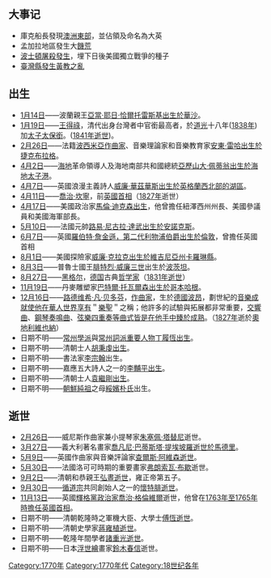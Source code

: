 ## 大事记

  - 庫克船長發現[澳洲東部](../Page/澳大利亚.md "wikilink")，並佔領及命名為大英
  - 孟加拉地區發生大[饑荒](../Page/1770年孟加拉饑荒.md "wikilink")
  - [波士頓屠殺發生](https://zh.wikipedia.org/wiki/波士頓屠殺 "wikilink")，埋下日後美國獨立戰爭的種子
  - [臺灣縣發生](https://zh.wikipedia.org/wiki/臺灣縣 "wikilink")[黃教之亂](https://zh.wikipedia.org/wiki/黃教 "wikilink")

## 出生

  - [1月14日](../Page/1月14日.md "wikilink")——波蘭親王[亞當·耶日·恰爾托雷斯基出生於](https://zh.wikipedia.org/wiki/亞當·耶日·恰爾托雷斯基 "wikilink")[華沙](https://zh.wikipedia.org/wiki/華沙 "wikilink")。
  - [1月19日](../Page/1月19日.md "wikilink")——[王得祿](../Page/王得祿.md "wikilink")，清代出身台灣者中官銜最高者，於[道光](../Page/道光.md "wikilink")十八年([1838年](https://zh.wikipedia.org/wiki/1838年 "wikilink"))加[太子太保銜](https://zh.wikipedia.org/wiki/太子太保 "wikilink")。([1841年逝世](https://zh.wikipedia.org/wiki/1841年 "wikilink"))。
  - [2月26日](../Page/2月26日.md "wikilink")——法籍[波西米亞作曲家](https://zh.wikipedia.org/wiki/波西米亞 "wikilink")、音樂理論家和音樂教育家[安東·雷哈出生於捷克](https://zh.wikipedia.org/wiki/安東·雷哈 "wikilink")[布拉格](../Page/布拉格.md "wikilink")。
  - [4月2日](../Page/4月2日.md "wikilink")——[海地](../Page/海地.md "wikilink")革命領導人及海地南部共和國總統[亞歷山大·佩蒂翁出生於海地](https://zh.wikipedia.org/wiki/亞歷山大·佩蒂翁 "wikilink")[太子港](../Page/太子港.md "wikilink")。
  - [4月7日](../Page/4月7日.md "wikilink")——英國浪漫主義詩人[威廉·華茲華斯出生於英格蘭西北部的](https://zh.wikipedia.org/wiki/威廉·華茲華斯 "wikilink")[湖區](https://zh.wikipedia.org/wiki/湖區 "wikilink")。
  - [4月11日](../Page/4月11日.md "wikilink")——[喬治·坎寧](../Page/喬治·坎寧.md "wikilink")，前[英國首相](../Page/英国首相.md "wikilink")（[1827年](../Page/1827年.md "wikilink")逝世）
  - [4月17日](../Page/4月17日.md "wikilink")——美國政治家[馬倫·迪克森出生](https://zh.wikipedia.org/wiki/馬倫·迪克森 "wikilink")，他曾擔任紐澤西州州長、美國參議員和美國海軍部長。
  - [5月10日](../Page/5月10日.md "wikilink")——法國元帥[路易·尼古拉·達武出生於安諾克斯](https://zh.wikipedia.org/wiki/路易·尼古拉·達武 "wikilink")。
  - [6月7日](../Page/6月7日.md "wikilink")——英國[羅伯特·詹金遜，第二代利物浦伯爵出生於](https://zh.wikipedia.org/wiki/羅伯特·詹金遜，第二代利物浦伯爵 "wikilink")[倫敦](https://zh.wikipedia.org/wiki/倫敦 "wikilink")，曾擔任英國首相
  - [8月1日](../Page/8月1日.md "wikilink")——美國探險家[威廉·克拉克出生於](https://zh.wikipedia.org/wiki/威廉·克拉克 "wikilink")[維吉尼亞州](https://zh.wikipedia.org/wiki/維吉尼亞州 "wikilink")[卡羅琳縣](https://zh.wikipedia.org/wiki/卡羅琳縣 "wikilink")。
  - [8月3日](../Page/8月3日.md "wikilink")——普魯士國王[腓特烈·威廉三世](../Page/腓特烈·威廉三世.md "wikilink")出生於[波茨坦](../Page/波茨坦.md "wikilink")。
  - [8月27日](../Page/8月27日.md "wikilink")——[黑格尔](../Page/格奥尔格·威廉·弗里德里希·黑格尔.md "wikilink")，[德国](../Page/德国.md "wikilink")古典[哲学家](https://zh.wikipedia.org/wiki/哲学家 "wikilink")（[1831年逝世](https://zh.wikipedia.org/wiki/1831年 "wikilink")）
  - [11月19日](../Page/11月19日.md "wikilink")——丹麥雕塑家[巴特爾·托瓦爾森出生於](https://zh.wikipedia.org/wiki/巴特爾·托瓦爾森 "wikilink")[哥本哈根](https://zh.wikipedia.org/wiki/哥本哈根 "wikilink")。
  - [12月16日](../Page/12月16日.md "wikilink")——[路德维希·凡·贝多芬](https://zh.wikipedia.org/wiki/路德维希·凡·贝多芬 "wikilink")，[作曲家](https://zh.wikipedia.org/wiki/作曲家 "wikilink")，生於[德國](https://zh.wikipedia.org/wiki/德國 "wikilink")[波昂](https://zh.wikipedia.org/wiki/波昂 "wikilink")，劃世紀的[音樂成就使他在](https://zh.wikipedia.org/wiki/音樂 "wikilink")[華人世界享有](https://zh.wikipedia.org/wiki/華人 "wikilink")＂[樂聖](https://zh.wikipedia.org/wiki/樂聖 "wikilink")＂之稱；他許多的試驗與拓展都非常重要，[交響曲](../Page/交響曲.md "wikilink")、[鋼琴](https://zh.wikipedia.org/wiki/鋼琴 "wikilink")[奏鳴曲](https://zh.wikipedia.org/wiki/奏鳴曲 "wikilink")、[弦樂四重奏等曲式皆是在他手中臻於成熟](https://zh.wikipedia.org/wiki/弦樂四重奏 "wikilink")。（[1827年](../Page/1827年.md "wikilink")逝於[奧地利](https://zh.wikipedia.org/wiki/奧地利 "wikilink")[維也納](../Page/維也納.md "wikilink")）
  - 日期不明——[常州學派](../Page/常州學派.md "wikilink")與[常州詞派重要人物](https://zh.wikipedia.org/wiki/常州詞派 "wikilink")[丁履恆出生](https://zh.wikipedia.org/wiki/丁履恆 "wikilink")。
  - 日期不明——清朝士人[胡秉虔出生](https://zh.wikipedia.org/wiki/胡秉虔 "wikilink")。
  - 日期不明——書法家[李宗翰](../Page/李宗翰.md "wikilink")出生。
  - 日期不明——嘉應五大詩人之一的[李黼平出生](https://zh.wikipedia.org/wiki/李黼平 "wikilink")。
  - 日期不明——清朝士人[袁繼剛出生](https://zh.wikipedia.org/wiki/袁繼剛 "wikilink")。
  - 日期不明——[朝鮮純祖](../Page/朝鮮純祖.md "wikilink")之母[綏嬪朴氏](../Page/綏嬪朴氏.md "wikilink")出生。

## 逝世

  - [2月26日](../Page/2月26日.md "wikilink")——威尼斯作曲家兼小提琴家[朱塞佩·塔替尼](../Page/朱塞佩·塔替尼.md "wikilink")逝世。
  - [3月27日](../Page/3月27日.md "wikilink")——義大利著名畫家[喬凡尼·巴蒂斯塔·提埃坡羅逝世於](https://zh.wikipedia.org/wiki/喬凡尼·巴蒂斯塔·提埃坡羅 "wikilink")[馬德里](https://zh.wikipedia.org/wiki/馬德里 "wikilink")。
  - [5月9日](../Page/5月9日.md "wikilink")——英國作曲家與音樂評論家[查爾斯·阿維森逝世](https://zh.wikipedia.org/wiki/查爾斯·阿維森 "wikilink")。
  - [5月30日](../Page/5月30日.md "wikilink")——法國洛可可時期的重要畫家[弗朗索瓦·布歇](../Page/弗朗索瓦·布歇.md "wikilink")逝世。
  - [9月2日](../Page/9月2日.md "wikilink")——清朝和恭親王[弘晝逝世](https://zh.wikipedia.org/wiki/弘晝 "wikilink")，雍正帝第五子。
  - [9月30日](../Page/9月30日.md "wikilink")——[循道宗](../Page/循道宗.md "wikilink")共同創始人之一的[懷特腓逝世](https://zh.wikipedia.org/wiki/懷特腓 "wikilink")。
  - [11月13日](../Page/11月13日.md "wikilink")——英國[輝格黨政治家](https://zh.wikipedia.org/wiki/輝格黨 "wikilink")[喬治·格倫維爾](../Page/喬治·格倫維爾.md "wikilink")逝世，他曾在[1763年至](https://zh.wikipedia.org/wiki/1763年 "wikilink")[1765年時擔任英國首相](https://zh.wikipedia.org/wiki/1765年 "wikilink")。
  - 日期不明——清朝乾隆時之軍機大臣、大學士[傅恆逝世](https://zh.wikipedia.org/wiki/傅恆 "wikilink")。
  - 日期不明——清朝史學家[蔣雍植逝世](https://zh.wikipedia.org/wiki/蔣雍植 "wikilink")。
  - 日期不明——乾隆年間學者[諸重光逝世](https://zh.wikipedia.org/wiki/諸重光 "wikilink")。
  - 日期不明——日本[浮世繪](../Page/浮世繪.md "wikilink")畫家[鈴木春信](../Page/鈴木春信.md "wikilink")逝世。

[Category:1770年](https://zh.wikipedia.org/wiki/Category:1770年 "wikilink") [Category:1770年代](https://zh.wikipedia.org/wiki/Category:1770年代 "wikilink") [Category:18世纪各年](https://zh.wikipedia.org/wiki/Category:18世纪各年 "wikilink")